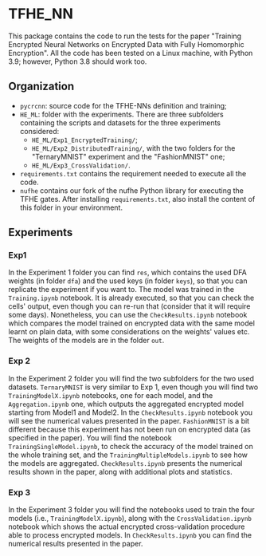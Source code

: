 # TFHE_NN

This package contains the code to run the tests for the paper "Training Encrypted Neural Networks on Encrypted Data
with Fully Homomorphic Encryption".
All the code has been tested on a Linux machine, with Python 3.9; however, Python 3.8 should work too.

## Organization
- `pycrcnn`: source code for the TFHE-NNs definition and training;
- `HE_ML`: folder with the experiments. There are three subfolders containing the scripts and datasets for the three experiments considered:
  - `HE_ML/Exp1_EncryptedTraining/`;
  - `HE_ML/Exp2_DistributedTraining/`, with the two folders for the "TernaryMNIST" experiment and the "FashionMNIST" one;
  - `HE_ML/Exp3_CrossValidation/`.
- `requirements.txt` contains the requirement needed to execute all the code.
- `nufhe` contains our fork of the nufhe Python library for executing the TFHE gates. After installing `requirements.txt`, also install the content of this folder in your environment.
  
## Experiments
### Exp1
In the Experiment 1 folder you can find `res`, which contains the used DFA weights (in folder `dfa`) and the used keys (in folder `keys`), so that you can replicate the experiment if you want to.
The model was trained in the `Training.ipynb` notebook. It is already executed, so that you can check the cells' output, even though you can re-run that (consider that it will require some days). 
Nonetheless, you can use the `CheckResults.ipynb` notebook which compares the model trained on encrypted data with the same model learnt on plain data, with some considerations on the weights' values etc. The weights of the models are in the folder `out`.

### Exp 2
In the Experiment 2 folder you will find the two subfolders for the two used datasets.
`TernaryMNIST` is very similar to Exp 1, even though you will find two `TrainingModelX.ipynb` notebooks, one for each model, and the `Aggregation.ipynb` one, which outputs the aggregated encrypted model starting from Model1 and Model2. In the `CheckResults.ipynb` notebook you will see the numerical values presented in the paper.
`FashionMNIST` is a bit different because this experiment has not been run on encrypted data (as specified in the paper). You will find the notebook `TrainingSingleModel.ipynb`, to check the accuracy of the model trained on the whole training set, and the `TrainingMultipleModels.ipynb` to see how the models are aggregated. `CheckResults.ipynb` presents the numerical results shown in the paper, along with additional plots and statistics.

### Exp 3
In the Experiment 3 folder you will find the notebooks used to train the four models (i.e., `TrainingModelX.ipynb`), along with the `CrossValidation.ipynb` notebook which shows the actual encrypted cross-validation procedure able to process encrypted models. In `CheckResults.ipynb` you can find the numerical results presented in the paper.

